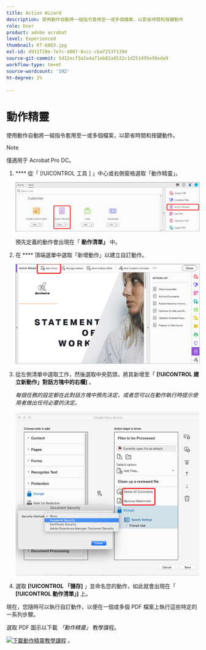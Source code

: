 ```yaml
---
title: Action Wizard
description: 使用動作自動將一組指令套用至一或多個檔案，以節省時間和按鍵動作
role: User
product: adobe acrobat
level: Experienced
thumbnail: KT-6803.jpg
exl-id: d932f20e-7e7c-4087-8ccc-cba7253f1394
source-git-commit: 5d32ecf3a2a4a71eb82a0532c1d251495e99eda9
workflow-type: tm+mt
source-wordcount: '192'
ht-degree: 2%

---
```


# 動作精靈

使用動作自動將一組指令套用至一或多個檔案，以節省時間和按鍵動作。

>[!NOTE]
>
>僅適用于 Acrobat Pro DC。

1. **** 從「 [!UICONTROL  工具 ] 」中心或右側窗格選取「動作精靈」。

   ![動作精靈步驟 1](../assets/ActionWizard_1.png)

   預先定義的動作會出現在「 **動作清單」** 中。

1. 在 **** 頂端選單中選取「新增動作」以建立自訂動作。

   ![動作精靈步驟 2](../assets/ActionWizard_2.png)

1. 從左側清單中選取工作，然後選取中央箭頭，將其新增至「 **[!UICONTROL 建立新動作」對話方塊中的右欄]** 。

   *每個任務的設定都在此對話方塊中預先決定，或者您可以在動作執行時提示使用者做出任何必要的決定。*

   ![動作精靈步驟 3](../assets/ActionWizard_3.png)

1. 選取 **[!UICONTROL 「儲存]** 」並命名您的動作，如此就會出現在「 **[!UICONTROL 動作清單」]** 上。

現在，您隨時可以執行自訂動作，以便在一個或多個 PDF 檔案上執行這些特定的一系列步驟。

選取 PDF 圖示以下載 *「動作精靈」* 教學課程。

[![下載動作精靈教學課程 ](../assets/acrobat_PDF_96.png)](../assets/AcrobatDCActionWizard.pdf) 。
